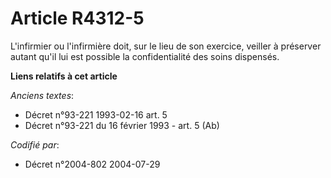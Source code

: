 # Article R4312-5

L'infirmier ou l'infirmière doit, sur le lieu de son exercice, veiller à préserver autant qu'il lui est possible la
confidentialité des soins dispensés.

**Liens relatifs à cet article**

_Anciens textes_:

  - Décret n°93-221 1993-02-16 art. 5
  - Décret n°93-221 du 16 février 1993 - art. 5 (Ab)

_Codifié par_:

  - Décret n°2004-802 2004-07-29

